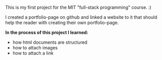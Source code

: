 This is my first project for the MIT "full-stack programming" course. :)

I created a portfolio-page on github and linked a website to it that should 
help the reader with creating their own portfolio-page.

**In the process of this project I learned:**
- how html documents are structured
- how to attach images
- how to attach a link

